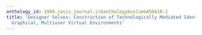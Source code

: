 ```yaml
---
anthology_id: 1999.jasis_journal-ir0anthology0volumeA50A10.1
title: 'Designer Selves: Construction of Technologically Mediated Identity within
  Graphical, Multiuser Virtual Environments'
---
```

